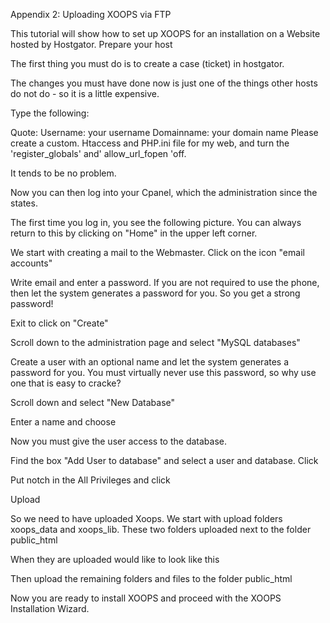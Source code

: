 Appendix 2:  Uploading XOOPS via FTP

This tutorial will show how to set up XOOPS for an installation on a Website hosted by Hostgator. 
Prepare your host 

The first thing you must do is to create a case (ticket) in hostgator. 

The changes you must have done now is just one of the things other hosts do not do - so it is a little expensive. 

Type the following: 

Quote:
Username: your username 
Domainname: your domain name 
Please create a custom. Htaccess and PHP.ini file for my web, and turn the 'register_globals' and' allow_url_fopen 'off. 

It tends to be no problem. 

Now you can then log into your Cpanel, which the administration since the states. 

The first time you log in, you see the following picture. 
You can always return to this by clicking on "Home" in the upper left corner. 

We start with creating a mail to the Webmaster. 
Click on the icon "email accounts" 
 

Write email and enter a password. 
If you are not required to use the phone, then let the system generates a password for you. So you get a strong password! 

Exit to click on "Create" 

Scroll down to the administration page and select "MySQL databases" 

 

Create a user with an optional name and let the system generates a password for you. 
You must virtually never use this password, so why use one that is easy to cracke? 

 

 

Scroll down and select "New Database" 

Enter a name and choose 

 

Now you must give the user access to the database. 

Find the box "Add User to database" and select a user and database. 
Click 

 

Put notch in the All Privileges and click 

 

 
Upload 

So we need to have uploaded Xoops. 
We start with upload folders xoops_data and xoops_lib. 
These two folders uploaded next to the folder public_html 

 

When they are uploaded would like to look like this 



 

Then upload the remaining folders and files to the folder public_html 

 

Now you are ready to install XOOPS and proceed with the XOOPS Installation Wizard.


 

